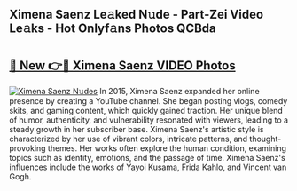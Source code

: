 ## Ximena Saenz Le𝚊ked N𝚞de - Part-Zei Video Le𝚊ks - Hot Onlyf𝚊ns Photos QCBda

# <h2><a href="http://ac21161.deff.icu/?id=Ximena+Saenz">🔗 New 👉🔴 Ximena Saenz VIDEO Photos</a></h2>

[![Ximena Saenz N𝚞des](https://i.imgur.com/rIISA9y.gif)](http://ac21161.deff.icu/?id=Ximena+Saenz)
In 2015, Ximena Saenz expanded her online presence by creating a YouTube channel. She began posting vlogs, comedy skits, and gaming content, which quickly gained traction. Her unique blend of humor, authenticity, and vulnerability resonated with viewers, leading to a steady growth in her subscriber base. Ximena Saenz's artistic style is characterized by her use of vibrant colors, intricate patterns, and thought-provoking themes. Her works often explore the human condition, examining topics such as identity, emotions, and the passage of time. Ximena Saenz's influences include the works of Yayoi Kusama, Frida Kahlo, and Vincent van Gogh.
